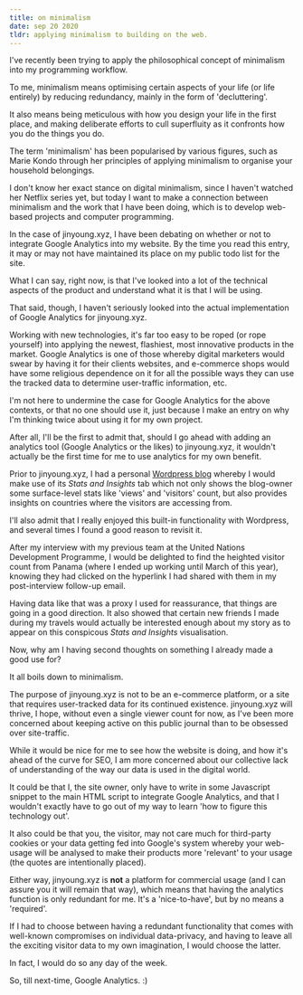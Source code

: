 ```yaml
---
title: on minimalism
date: sep 20 2020
tldr: applying minimalism to building on the web.
---
```


I've recently been trying to apply the philosophical concept of minimalism into my programming workflow. 

To me, minimalism means optimising certain aspects of your life (or life entirely) by reducing redundancy, mainly in the form of 'decluttering'. 

It also means being meticulous with how you design your life in the first place, and making deliberate efforts to cull superfluity as it confronts how you do the things you do. 

The term 'minimalism' has been popularised by various figures, such as Marie Kondo through her principles of applying minimalism to organise your household belongings.

I don't know her exact stance on digital minimalism, since I haven't watched her Netflix series yet, but today I want to make a connection between minimalism and the work that I have been doing, which is to develop web-based projects and computer programming. 

In the case of jinyoung.xyz, I have been debating on whether or not to integrate Google Analytics into my website. By the time you read this entry, it may or may not have maintained its place on my public todo list for the site.

What I can say, right now, is that I've looked into a lot of the technical aspects of the product and understand what it is that I will be using. 

That said, though, I haven't seriously looked into the actual implementation of Google Analytics for jinyoung.xyz.

Working with new technologies, it's far too easy to be roped (or rope yourself) into applying the newest, flashiest, most innovative products in the market. Google Analytics is one of those whereby digital marketers would swear by having it for their clients websites, and e-commerce shops would have some religious dependence on it for all the possible ways they can use the tracked data to determine user-traffic information, etc. 

I'm not here to undermine the case for Google Analytics for the above contexts, or that no one should use it, just because I make an entry on why I'm thinking twice about using it for my own project. 

After all, I'll be the first to admit that, should I go ahead with adding an analytics tool (Google Analytics or the likes) to jinyoung.xyz, it wouldn't actually be the first time for me to use analytics for my own benefit. 

Prior to jinyoung.xyz, I had a personal [Wordpress blog](https://jinyoungsjourney.wordpress.com/) whereby I would make use of its *Stats and Insights* tab which not only shows the blog-owner some surface-level stats like 'views' and 'visitors' count, but also provides insights on countries where the visitors are accessing from. 

I'll also admit that I really enjoyed this built-in functionality with Wordpress, and several times I found a good reason to revisit it. 

After my interview with my previous team at the United Nations Development Programme, I would be delighted to find the heighted visitor count from Panama (where I ended up working until March of this year), knowing they had clicked on the hyperlink I had shared with them in my post-interview follow-up email. 

Having data like that was a proxy I used for reassurance, that things are going in a good direction. It also showed that certain new friends I made during my travels would actually be interested enough about my story as to appear on this conspicous *Stats and Insights* visualisation. 

Now, why am I having second thoughts on something I already made a good use for? 

It all boils down to minimalism. 

The purpose of jinyoung.xyz is not to be an e-commerce platform, or a site that requires user-tracked data for its continued existence. jinyoung.xyz will thrive, I hope, without even a single viewer count for now, as I've been more concerned about keeping active on this public journal than to be obsessed over site-traffic. 

While it would be nice for me to see how the website is doing, and how it's ahead of the curve for SEO, I am more concerned about our collective lack of understanding of the way our data is used in the digital world. 

It could be that I, the site owner, only have to write in some Javascript snippet to the main HTML script to integrate Google Analytics, and that I wouldn't exactly have to go out of my way to learn 'how to figure this technology out'. 

It also could be that you, the visitor, may not care much for third-party cookies or your data getting fed into Google's system whereby your web-usage will be analysed to make their products more 'relevant' to your usage (the quotes are intentionally placed). 

Either way, jinyoung.xyz is **not** a platform for commercial usage (and I can assure you it will remain that way), which means that having the analytics function is only redundant for me. It's a 'nice-to-have', but by no means a 'required'.

If I had to choose between having a redundant functionality that comes with well-known compromises on individual data-privacy, and having to leave all the exciting visitor data to my own imagination, I would choose the latter. 

In fact, I would do so any day of the week. 

So, till next-time, Google Analytics. :) 
